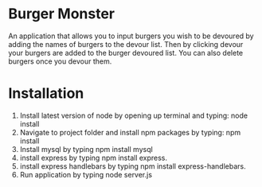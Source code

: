 # Burger Monster
An application that allows you to input burgers you wish to be devoured by adding the names of burgers to the devour list. Then by clicking devour your burgers are added to the burger devoured list. You can also delete burgers once you devour them. 

# Installation 
1. Install latest version of node by opening up terminal and typing: node install
2. Navigate to project folder and install npm packages by typing: npm install
3. Install mysql by typing npm install mysql
4. install express by typing npm install express.
5. install express handlebars by typing npm install express-handlebars.
6. Run application by typing node server.js
